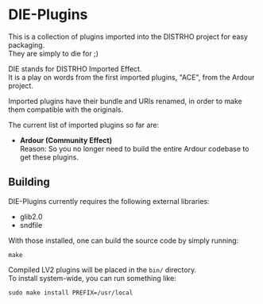# DIE-Plugins

This is a collection of plugins imported into the DISTRHO project for easy packaging.  
They are simply to die for ;)

DIE stands for DISTRHO Imported Effect.  
It is a play on words from the first imported plugins, "ACE", from the Ardour project.

Imported plugins have their bundle and URIs renamed, in order to make them compatible with the originals.

The current list of imported plugins so far are:

 * <b>Ardour (Community Effect)</b>  
   Reason: So you no longer need to build the entire Ardour codebase to get these plugins.

## Building

DIE-Plugins currently requires the following external libraries:

 - glib2.0
 - sndfile

With those installed, one can build the source code by simply running:

```
make
```

Compiled LV2 plugins will be placed in the `bin/` directory.  
To install system-wide, you can run something like:

```
sudo make install PREFIX=/usr/local
```
